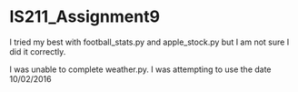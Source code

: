 # IS211_Assignment9

I tried my best with football_stats.py and apple_stock.py but I am not sure I did it correctly.

I was unable to complete weather.py. I was attempting to use the date 10/02/2016
